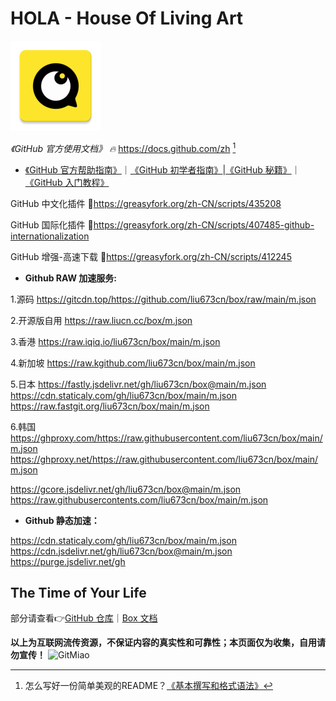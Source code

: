 # HOLA - House Of Living Art
![HelloWorld](icons/HIKicon.png)

 *《GitHub 官方使用文档》 🔥* https://docs.github.com/zh [^1]
* [《GitHub 官方帮助指南》](https://support.github.com)｜[《GitHub 初学者指南》](https://www.githubs.cn/post/what-is-github)|[《GitHub 秘籍》](https://github.com/tiimgreen/github-cheat-sheet/blob/master/README.zh-cn.md)｜[《GitHub 入门教程》](https://github.com/CatOneTwo/GitHub-Tutorial)

GitHub 中文化插件 🔰https://greasyfork.org/zh-CN/scripts/435208

GitHub 国际化插件 🔰https://greasyfork.org/zh-CN/scripts/407485-github-internationalization

GitHub 增强-高速下载 🔰https://greasyfork.org/zh-CN/scripts/412245

* **Github RAW 加速服务:**

1.源码
https://gitcdn.top/https://github.com/liu673cn/box/raw/main/m.json

2.开源版自用
https://raw.liucn.cc/box/m.json

3.香港
https://raw.iqiq.io/liu673cn/box/main/m.json

4.新加坡
https://raw.kgithub.com/liu673cn/box/main/m.json

5.日本
https://fastly.jsdelivr.net/gh/liu673cn/box@main/m.json
https://cdn.staticaly.com/gh/liu673cn/box/main/m.json
https://raw.fastgit.org/liu673cn/box/main/m.json

6.韩国
https://ghproxy.com/https://raw.githubusercontent.com/liu673cn/box/main/m.json
https://ghproxy.net/https://raw.githubusercontent.com/liu673cn/box/main/m.json

https://gcore.jsdelivr.net/gh/liu673cn/box@main/m.json
https://raw.githubusercontents.com/liu673cn/box/main/m.json

* **Github 静态加速：**

https://cdn.staticaly.com/gh/liu673cn/box/main/m.json
https://cdn.jsdelivr.net/gh/liu673cn/box@main/m.json
https://purge.jsdelivr.net/gh

## The Time of Your Life
部分请查看👉[GitHub 仓库](https://github.com/liu673cn/box)｜[Box 文档](https://raw.liucn.cc/box)

**以上为互联网流传资源，不保证内容的真实性和可靠性；本页面仅为收集，自用请勿宣传！**
![GitMiao](https://myoctocat.com/assets/images/base-octocat.svg)
[^1]:怎么写好一份简单美观的README？[《基本撰写和格式语法》](https://docs.github.com/zh/get-started/writing-on-github/getting-started-with-writing-and-formatting-on-github/basic-writing-and-formatting-syntax)
